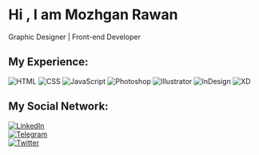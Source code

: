

# Hi , I am Mozhgan Rawan 

Graphic Designer | Front-end Developer

## My Experience:

![HTML](https://img.shields.io/badge/HTML-E34F26?style=flat&logo=html5&logoColor=white)
![CSS](https://img.shields.io/badge/CSS-1572B6?style=flat&logo=css3&logoColor=white)
![JavaScript](https://img.shields.io/badge/JavaScript-F7DF1E?style=flat&logo=javascript&logoColor=black)
![Photoshop](https://img.shields.io/badge/Photoshop-31A8FF?style=flat&logo=Adobe%20Photoshop&logoColor=white)
![Illustrator](https://img.shields.io/badge/Illustrator-FF9A00?style=flat&logo=Adobe%20Illustrator&logoColor=white)
![InDesign](https://img.shields.io/badge/InDesign-FF3366?style=flat&logo=Adobe%20InDesign&logoColor=white)
![XD](https://img.shields.io/badge/XD-FF61F6?style=flat&logo=Adobe%20XD&logoColor=white)

## My Social Network:

[![LinkedIn](https://img.shields.io/badge/LinkedIn-blue?style=for-the-badge&logo=linkedin)](https://www.linkedin.com/in/mozhgan-rawan-b8b23b361?utm_source=share&utm_campaign=share_via&utm_content=profile&utm_medium=android_app)  
[![Telegram](https://img.shields.io/badge/Telegram-2CA5E0?style=for-the-badge&logo=telegram&logoColor=white)](https://t.me/Mozhgan_Rawan)  
[![Twitter](https://img.shields.io/badge/Twitter-1DA1F2?style=for-the-badge&logo=twitter&logoColor=white)](https://twitter.com/MozhganRawan)
